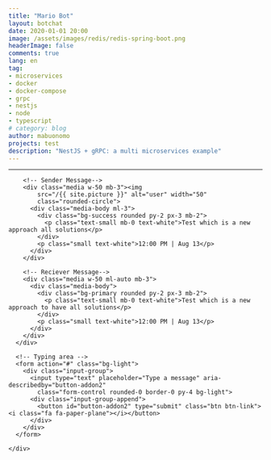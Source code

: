 ```yaml
---
title: "Mario Bot"
layout: botchat
date: 2020-01-01 20:00
image: /assets/images/redis/redis-spring-boot.png
headerImage: false
comments: true
lang: en
tag:
- microservices
- docker
- docker-compose
- grpc
- nestjs
- node
- typescript
# category: blog
author: mabuonomo
projects: test
description: "NestJS + gRPC: a multi microservices example"
---
```


<!-- <img src="/assets/images/grpc/node_grpc.png" /> -->

<!-- ![Profile Image]({{ site.url }}/{{ site.picture }}) -->

---

<div class="container py-5 px-4">
  <!-- For demo purpose-->
  <!-- <header class="text-center">
    <h1 class="display-4 text-white">Bootstrap Chat</h1>
    <p class="text-white lead mb-0">An elegant chat widget compatible with Bootstrap 4</p>
    <p class="text-white lead mb-4">Snippet by
      <a href="https://bootstrapious.com" class="text-white">
        <u>Bootstrapious</u></a>
    </p>
  </header> -->

  <div class="row rounded-lg overflow-hidden shadow">
    <!-- Chat Box-->
    <div class="col-12 px-0">
      <div class="px-4 py-5 chat-box bg-white">
        
        <!-- Sender Message-->
        <div class="media w-50 mb-3"><img
            src="/{{ site.picture }}" alt="user" width="50"
            class="rounded-circle">
          <div class="media-body ml-3">
            <div class="bg-success rounded py-2 px-3 mb-2">
              <p class="text-small mb-0 text-white">Test which is a new approach all solutions</p>
            </div>
            <p class="small text-white">12:00 PM | Aug 13</p>
          </div>
        </div>

        <!-- Reciever Message-->
        <div class="media w-50 ml-auto mb-3">
          <div class="media-body">
            <div class="bg-primary rounded py-2 px-3 mb-2">
              <p class="text-small mb-0 text-white">Test which is a new approach to have all solutions</p>
            </div>
            <p class="small text-white">12:00 PM | Aug 13</p>
          </div>
        </div>
      </div>

      <!-- Typing area -->
      <form action="#" class="bg-light">
        <div class="input-group">
          <input type="text" placeholder="Type a message" aria-describedby="button-addon2"
            class="form-control rounded-0 border-0 py-4 bg-light">
          <div class="input-group-append">
            <button id="button-addon2" type="submit" class="btn btn-link"> <i class="fa fa-paper-plane"></i></button>
          </div>
        </div>
      </form>

    </div>
  </div>
</div>